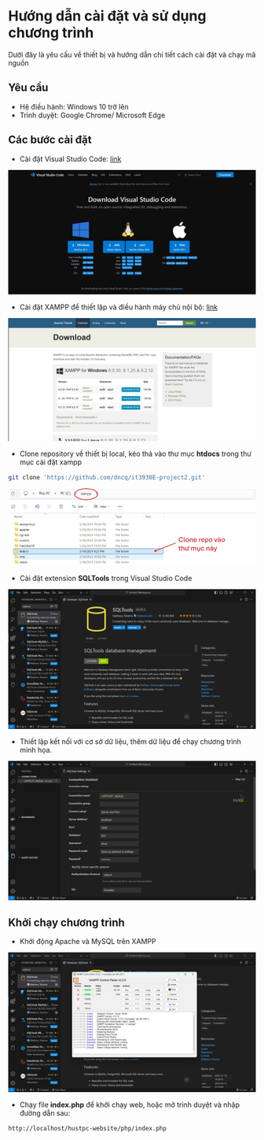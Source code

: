 # Hướng dẫn cài đặt và sử dụng chương trình

Dưới đây là yêu cầu về thiết bị và hướng dẫn chi tiết cách cài đặt và chạy mã nguồn

## Yêu cầu
- Hệ điều hành: Windows 10 trở lên
- Trình duyệt: Google Chrome/ Microsoft Edge

## Các bước cài đặt

- Cài đặt Visual Studio Code: [link](https://code.visualstudio.com/Download)

<img src="./setup/vscode.jpg">

- Cài đặt XAMPP để thiết lập và điều hành máy chủ nội bộ: [link](https://www.apachefriends.org/download.html)

<img src="./setup/xampp.jpg"/>

- Clone repository về thiết bị local, kéo thả vào thư mục **htdocs** trong thư mục cài đặt xampp
```bash
git clone 'https://github.com/dncq/it3930E-project2.git'
```
<img src="./setup/clone_repo.jpg"/>

- Cài đặt extension **SQLTools** trong Visual Studio Code

<img src="./setup/sqltools.jpg"/>

- Thiết lập kết nối với cơ sở dữ liệu, thêm dữ liệu để chạy chương trình minh họa.

<img src="./setup/dbconn.jpg"/>

## Khởi chạy chương trình
- Khởi động Apache và MySQL trên XAMPP

<img src="./setup/run_xampp.jpg"/>

- Chạy file **index.php** để khởi chạy web, hoặc mở trình duyệt và nhập đường dẫn sau:

```bash
http://localhost/hustpc-website/php/index.php
```
